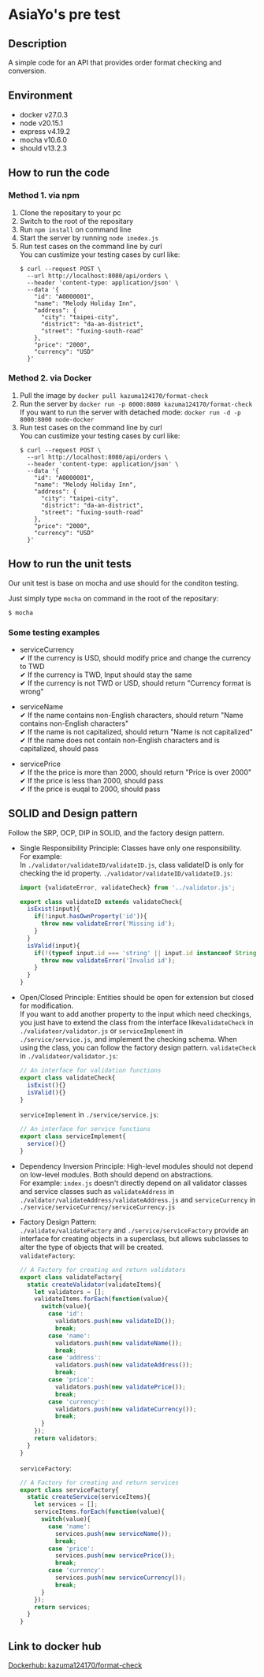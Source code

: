 # AsiaYo's pre test
## Description
A simple code for an API that provides order format checking and conversion.
## Environment
* docker v27.0.3
* node v20.15.1
* express v4.19.2
* mocha v10.6.0
* should v13.2.3

## How to run the code
### Method 1. via npm
1. Clone the repositary to your pc
2. Switch to the root of the repositary
3. Run `npm install` on command line
4. Start the server by running `node inedex.js` 
5. Run test cases on the command line by curl  
    You can custimize your testing cases by curl like:
    ```
    $ curl --request POST \
      --url http://localhost:8080/api/orders \
      --header 'content-type: application/json' \
      --data '{
        "id": "A0000001",
        "name": "Melody Holiday Inn",
        "address": {
          "city": "taipei-city",
          "district": "da-an-district",
          "street": "fuxing-south-road"
        },
        "price": "2000",
        "currency": "USD"
      }'
    ```
### Method 2. via Docker
1. Pull the image by `docker pull kazuma124170/format-check`
2. Run the server by `docker run -p 8000:8080 kazuma124170/format-check`  
If you want to run the server with detached mode: `docker run -d -p 8000:8000 node-docker`
3. Run test cases on the command line by curl  
    You can custimize your testing cases by curl like:
    ```
    $ curl --request POST \
      --url http://localhost:8080/api/orders \
      --header 'content-type: application/json' \
      --data '{
        "id": "A0000001",
        "name": "Melody Holiday Inn",
        "address": {
          "city": "taipei-city",
          "district": "da-an-district",
          "street": "fuxing-south-road"
        },
        "price": "2000",
        "currency": "USD"
      }'
    ```
## How to run the unit tests
Our unit test is base on mocha and use should for the conditon testing.

Just simply type `mocha` on command in the root of the repositary:
```
$ mocha
```

### Some testing examples
* serviceCurrency  
    ✔ If the currency is USD, should modify price and change the currency to TWD  
    ✔ If the currency is TWD, Input should stay the same  
    ✔ If the currency is not TWD or USD, should return "Currency format is wrong"  
* serviceName  
    ✔ If the name contains non-English characters, should return "Name contains non-English characters"  
    ✔ If the name is not capitalized, should return "Name is not capitalized"  
    ✔ If the name does not contain non-English characters and is capitalized, should pass  

* servicePrice  
    ✔ If the the price is more than 2000, should return "Price is over 2000"  
    ✔ If the price is less than 2000, should pass  
    ✔ If the price is euqal to 2000, should pass  

## SOLID and Design pattern
Follow the SRP, OCP, DIP in SOLID, and the factory design pattern.
* Single Responsibility Principle: Classes have only one responsibility.  
    For example:  
    In `./validator/validateID/validateID.js`, class validateID is only for checking the id property.
`./validator/validateID/validateID.js`:
    ``` js
    import {validateError, validateCheck} from '../validator.js';

    export class validateID extends validateCheck{
      isExist(input){
        if(!input.hasOwnProperty('id')){
          throw new validateError('Missing id');
        }
      }
      isValid(input){
        if(!(typeof input.id === 'string' || input.id instanceof String)){
          throw new validateError('Invalid id');
        }
      }
    }
    ```
* Open/Closed Principle: Entities should be open for extension but closed for modification.  
    If you want to add another property to the input which need checkings, you just have to extend the class from the interface like`validateCheck` in `./validateor/validator.js` or `serviceImplement` in `./service/service.js`, and implement the checking schema. When using the class, you can follow the factory design pattern.
    `validateCheck` in `./validateor/validator.js`: 
    ```js
    // An interface for validation functions
    export class validateCheck{
      isExist(){}
      isValid(){}
    }
    ```
    `serviceImplement` in `./service/service.js`: 
    ```js
    // An interface for service functions
    export class serviceImplement{
      service(){}
    }
    ```
    
* Dependency Inversion Principle: High-level modules should not depend on low-level modules. Both should depend on abstractions.  
    For example: `index.js` doesn't directly depend on all validator classes and service classes such as `validateAddress` in `./valdator/validateAddress/validateAddress.js` and `serviceCurrency` in  `./service/serviceCurrency/serviceCurrency.js`
    
    
* Factory Design Pattern:  
`./validate/validateFactory` and `./service/serviceFactory` provide an interface for creating objects in a superclass, but allows subclasses to alter the type of objects that will be created.  
`validateFactory`:
    ``` js
    // A Factory for creating and return validators
    export class validateFactory{
      static createValidator(validateItems){
        let validators = [];
        validateItems.forEach(function(value){
          switch(value){
            case 'id':
              validators.push(new validateID());
              break;
            case 'name':
              validators.push(new validateName());
              break;
            case 'address':
              validators.push(new validateAddress());
              break;
            case 'price':
              validators.push(new validatePrice());
              break;
            case 'currency':
              validators.push(new validateCurrency());
              break;
          }
        });
        return validators;
      }
    }
    ```

    `serviceFactory`:

    ```js
    // A Factory for creating and return services
    export class serviceFactory{
      static createService(serviceItems){
        let services = [];
        serviceItems.forEach(function(value){
          switch(value){
            case 'name':
              services.push(new serviceName());
              break;
            case 'price':
              services.push(new servicePrice());
              break;
            case 'currency':
              services.push(new serviceCurrency());
              break;
          }
        });
        return services;
      }
    }
    ```
    

## Link to docker hub
[Dockerhub: kazuma124170/format-check](https://hub.docker.com/repository/docker/kazuma124170/format-check/general)
